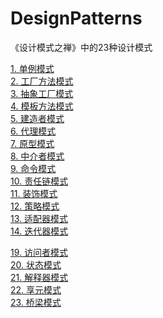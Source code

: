 # DesignPatterns

《设计模式之禅》中的23种设计模式

[1. 单例模式](src/com/sigalhu/singleton)<br>
[2. 工厂方法模式](src/com/sigalhu/factorymethod)<br>
[3. 抽象工厂模式](src/com/sigalhu/abstractfactory)<br>
[4. 模板方法模式](src/com/sigalhu/templatemethod)<br>
[5. 建造者模式](src/com/sigalhu/builderpattern)<br>
[6. 代理模式](src/com/sigalhu/proxypattern)<br>
[7. 原型模式](src/com/sigalhu/prototypepattern)<br>
[8. 中介者模式](src/com/sigalhu/mediatorpattern)<br>
[9. 命令模式](src/com/sigalhu/commandpattern)<br>
[10. 责任链模式](src/com/sigalhu/responsibilitychain)<br>
[11. 装饰模式](src/com/sigalhu/decoratorpattern)<br>
[12. 策略模式](src/com/sigalhu/strategypattern)<br>
[13. 适配器模式](src/com/sigalhu/adapterpattern)<br>
[14. 迭代器模式](src/com/sigalhu/iteratorpattern)<br>

[19. 访问者模式](src/com/sigalhu/visitorpattern)<br>
[20. 状态模式](src/com/sigalhu/statepattern)<br>
[21. 解释器模式](src/com/sigalhu/interpreterpattern)<br>
[22. 享元模式](src/com/sigalhu/flyweightpattern)<br>
[23. 桥梁模式](src/com/sigalhu/bridgepattern)<br>